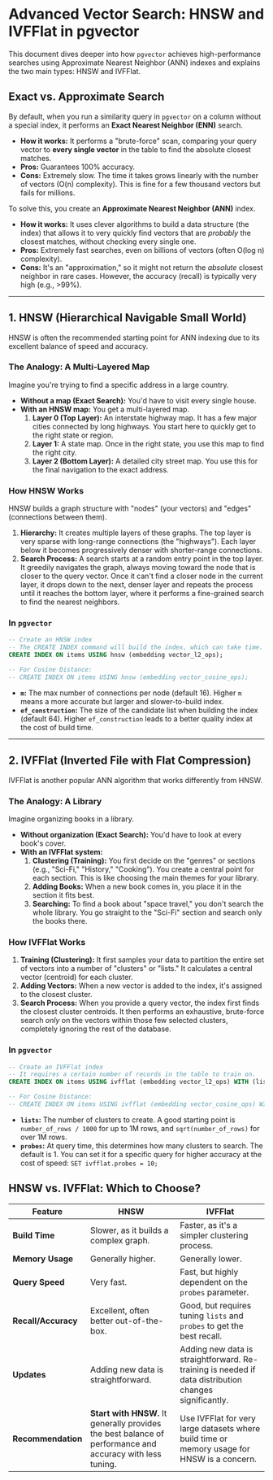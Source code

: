 # Advanced Vector Search: HNSW and IVFFlat in pgvector

This document dives deeper into how `pgvector` achieves high-performance searches using Approximate Nearest Neighbor (ANN) indexes and explains the two main types: HNSW and IVFFlat.

## Exact vs. Approximate Search

By default, when you run a similarity query in `pgvector` on a column without a special index, it performs an **Exact Nearest Neighbor (ENN)** search.

- **How it works:** It performs a "brute-force" scan, comparing your query vector to **every single vector** in the table to find the absolute closest matches.
- **Pros:** Guarantees 100% accuracy.
- **Cons:** Extremely slow. The time it takes grows linearly with the number of vectors (O(n) complexity). This is fine for a few thousand vectors but fails for millions.

To solve this, you create an **Approximate Nearest Neighbor (ANN)** index.

- **How it works:** It uses clever algorithms to build a data structure (the index) that allows it to very quickly find vectors that are *probably* the closest matches, without checking every single one.
- **Pros:** Extremely fast searches, even on billions of vectors (often O(log n) complexity).
- **Cons:** It's an "approximation," so it might not return the *absolute* closest neighbor in rare cases. However, the accuracy (recall) is typically very high (e.g., >99%).

---

## 1. HNSW (Hierarchical Navigable Small World)

HNSW is often the recommended starting point for ANN indexing due to its excellent balance of speed and accuracy.

### The Analogy: A Multi-Layered Map

Imagine you're trying to find a specific address in a large country.
- **Without a map (Exact Search):** You'd have to visit every single house.
- **With an HNSW map:** You get a multi-layered map.
    1.  **Layer 0 (Top Layer):** An interstate highway map. It has a few major cities connected by long highways. You start here to quickly get to the right state or region.
    2.  **Layer 1:** A state map. Once in the right state, you use this map to find the right city.
    3.  **Layer 2 (Bottom Layer):** A detailed city street map. You use this for the final navigation to the exact address.

### How HNSW Works

HNSW builds a graph structure with "nodes" (your vectors) and "edges" (connections between them).

1.  **Hierarchy:** It creates multiple layers of these graphs. The top layer is very sparse with long-range connections (the "highways"). Each layer below it becomes progressively denser with shorter-range connections.
2.  **Search Process:** A search starts at a random entry point in the top layer. It greedily navigates the graph, always moving toward the node that is closer to the query vector. Once it can't find a closer node in the current layer, it drops down to the next, denser layer and repeats the process until it reaches the bottom layer, where it performs a fine-grained search to find the nearest neighbors.

### In `pgvector`

```sql
-- Create an HNSW index
-- The CREATE INDEX command will build the index, which can take time.
CREATE INDEX ON items USING hnsw (embedding vector_l2_ops);

-- For Cosine Distance:
-- CREATE INDEX ON items USING hnsw (embedding vector_cosine_ops);
```

- **`m`:** The max number of connections per node (default 16). Higher `m` means a more accurate but larger and slower-to-build index.
- **`ef_construction`:** The size of the candidate list when building the index (default 64). Higher `ef_construction` leads to a better quality index at the cost of build time.

---

## 2. IVFFlat (Inverted File with Flat Compression)

IVFFlat is another popular ANN algorithm that works differently from HNSW.

### The Analogy: A Library

Imagine organizing books in a library.
- **Without organization (Exact Search):** You'd have to look at every book's cover.
- **With an IVFFlat system:**
    1.  **Clustering (Training):** You first decide on the "genres" or sections (e.g., "Sci-Fi," "History," "Cooking"). You create a central point for each section. This is like choosing the main themes for your library.
    2.  **Adding Books:** When a new book comes in, you place it in the section it fits best.
    3.  **Searching:** To find a book about "space travel," you don't search the whole library. You go straight to the "Sci-Fi" section and search only the books there.

### How IVFFlat Works

1.  **Training (Clustering):** It first samples your data to partition the entire set of vectors into a number of "clusters" or "lists." It calculates a central vector (centroid) for each cluster.
2.  **Adding Vectors:** When a new vector is added to the index, it's assigned to the closest cluster.
3.  **Search Process:** When you provide a query vector, the index first finds the closest cluster centroids. It then performs an exhaustive, brute-force search *only* on the vectors within those few selected clusters, completely ignoring the rest of the database.

### In `pgvector`

```sql
-- Create an IVFFlat index
-- It requires a certain number of records in the table to train on.
CREATE INDEX ON items USING ivfflat (embedding vector_l2_ops) WITH (lists = 100);

-- For Cosine Distance:
-- CREATE INDEX ON items USING ivfflat (embedding vector_cosine_ops) WITH (lists = 100);
```

- **`lists`:** The number of clusters to create. A good starting point is `number_of_rows / 1000` for up to 1M rows, and `sqrt(number_of_rows)` for over 1M rows.
- **`probes`:** At query time, this determines how many clusters to search. The default is 1. You can set it for a specific query for higher accuracy at the cost of speed: `SET ivfflat.probes = 10;`

## HNSW vs. IVFFlat: Which to Choose?

| Feature             | HNSW                                       | IVFFlat                                                              |
| ------------------- | ------------------------------------------ | -------------------------------------------------------------------- |
| **Build Time**      | Slower, as it builds a complex graph.      | Faster, as it's a simpler clustering process.                        |
| **Memory Usage**    | Generally higher.                          | Generally lower.                                                     |
| **Query Speed**     | Very fast.                                 | Fast, but highly dependent on the `probes` parameter.                |
| **Recall/Accuracy** | Excellent, often better out-of-the-box.    | Good, but requires tuning `lists` and `probes` to get the best recall. |
| **Updates**         | Adding new data is straightforward.        | Adding new data is straightforward. Re-training is needed if data distribution changes significantly. |
| **Recommendation**  | **Start with HNSW.** It generally provides the best balance of performance and accuracy with less tuning. | Use IVFFlat for very large datasets where build time or memory usage for HNSW is a concern. |
